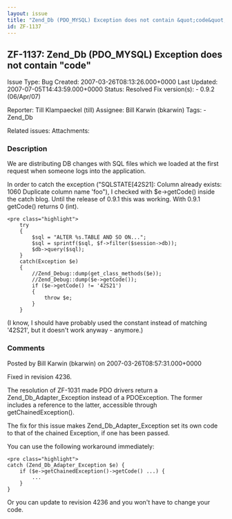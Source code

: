 ```yaml
---
layout: issue
title: "Zend_Db (PDO_MYSQL) Exception does not contain &quot;code&quot;"
id: ZF-1137
---
```


ZF-1137: Zend\_Db (PDO\_MYSQL) Exception does not contain "code"
----------------------------------------------------------------

 Issue Type: Bug Created: 2007-03-26T08:13:26.000+0000 Last Updated: 2007-07-05T14:43:59.000+0000 Status: Resolved Fix version(s): - 0.9.2 (06/Apr/07)
 
 Reporter:  Till Klampaeckel (till)  Assignee:  Bill Karwin (bkarwin)  Tags: - Zend\_Db
 
 Related issues: 
 Attachments: 
### Description

We are distributing DB changes with SQL files which we loaded at the first request when someone logs into the application.

In order to catch the exception ("SQLSTATE[42S21]: Column already exists: 1060 Duplicate column name 'foo"), I checked with $e->getCode() inside the catch blog. Until the release of 0.9.1 this was working. With 0.9.1 getCode() returns 0 (int).

 
    <pre class="highlight">
        try
        {
            $sql = "ALTER %s.TABLE AND SO ON...";
            $sql = sprintf($sql, $f->filter($session->db));
            $db->query($sql);
        }
        catch(Exception $e)
        {
            //Zend_Debug::dump(get_class_methods($e));
            //Zend_Debug::dump($e->getCode());
            if ($e->getCode() != '42S21')
            {
                throw $e;  
            }
        }


(I know, I should have probably used the constant instead of matching '42S21', but it doesn't work anyway - anymore.)

 

 

### Comments

Posted by Bill Karwin (bkarwin) on 2007-03-26T08:57:31.000+0000

Fixed in revision 4236.

The resolution of ZF-1031 made PDO drivers return a Zend\_Db\_Adapter\_Exception instead of a PDOException. The former includes a reference to the latter, accessible through getChainedException().

The fix for this issue makes Zend\_Db\_Adapter\_Exception set its own code to that of the chained Exception, if one has been passed.

You can use the following workaround immediately:

 
    <pre class="highlight">
    catch (Zend_Db_Adapter_Exception $e) {
        if ($e->getChainedException()->getCode() ...) {
            ...
        }
    }


Or you can update to revision 4236 and you won't have to change your code.

 

 